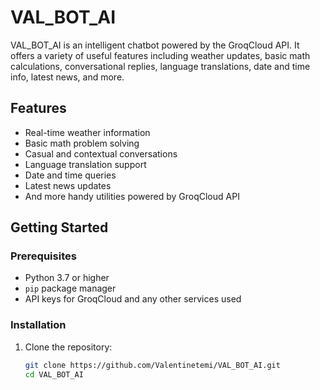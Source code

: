 # VAL_BOT_AI

VAL_BOT_AI is an intelligent chatbot powered by the GroqCloud API. It offers a variety of useful features including weather updates, basic math calculations, conversational replies, language translations, date and time info, latest news, and more.

## Features

- Real-time weather information
- Basic math problem solving
- Casual and contextual conversations
- Language translation support
- Date and time queries
- Latest news updates
- And more handy utilities powered by GroqCloud API

## Getting Started

### Prerequisites

- Python 3.7 or higher
- `pip` package manager
- API keys for GroqCloud and any other services used

### Installation

1. Clone the repository:
   ```bash
   git clone https://github.com/Valentinetemi/VAL_BOT_AI.git
   cd VAL_BOT_AI
